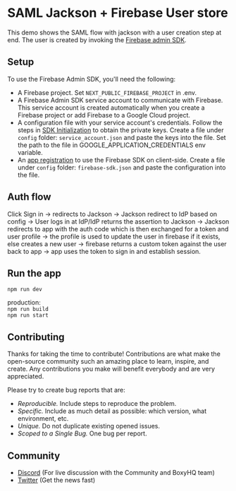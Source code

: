 # SAML Jackson + Firebase User store

This demo shows the SAML flow with jackson with a user creation step at end. The user is created by invoking the [Firebase admin SDK](https://firebase.google.com/docs/auth/admin/manage-users#create_a_user).

## Setup

To use the Firebase Admin SDK, you'll need the following:

- A Firebase project. Set `NEXT_PUBLIC_FIREBASE_PROJECT` in .env.
- A Firebase Admin SDK service account to communicate with Firebase. This service account is created automatically when you create a Firebase project or add Firebase to a Google Cloud project.
- A configuration file with your service account's credentials. Follow the steps in [SDK Initialization](https://firebase.google.com/docs/admin/setup#initialize-sdk) to obtain the private keys. Create a file under `config` folder: `service_account.json` and paste the keys into the file. Set the path to the file in GOOGLE_APPLICATION_CREDENTIALS env variable.
- An [app registration](https://firebase.google.com/docs/web/setup#register-app) to use the Firebase SDK on client-side. Create a file under `config` folder: `firebase-sdk.json` and paste the configuration into the file.

## Auth flow

Click Sign in -> redirects to Jackson -> Jackson redirect to IdP based on config -> User logs in at IdP/IdP returns the assertion to Jackson -> Jackson redirects to app with the auth code which is then exchanged for a token and user profile -> the profile is used to update the user in firebase if it exists, else creates a new user -> firebase returns a custom token against the user back to app -> app uses the token to sign in and establish session.

## Run the app

`npm run dev`

production:  
`npm run build`  
`npm run start`

## Contributing

Thanks for taking the time to contribute! Contributions are what make the open-source community such an amazing place to learn, inspire, and create. Any contributions you make will benefit everybody and are very appreciated.

Please try to create bug reports that are:

- _Reproducible._ Include steps to reproduce the problem.
- _Specific._ Include as much detail as possible: which version, what environment, etc.
- _Unique._ Do not duplicate existing opened issues.
- _Scoped to a Single Bug._ One bug per report.

## Community

- [Discord](https://discord.gg/uyb7pYt4Pa) (For live discussion with the Community and BoxyHQ team)
- [Twitter](https://twitter.com/BoxyHQ) (Get the news fast)
